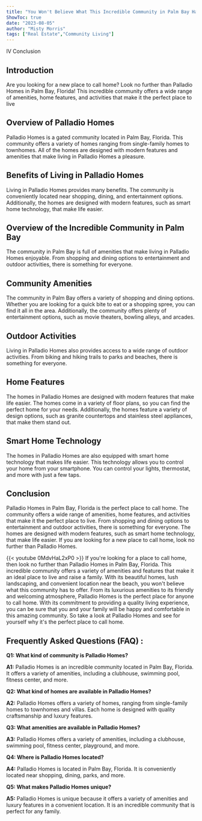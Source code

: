 ```yaml
---
title: "You Won't Believe What This Incredible Community in Palm Bay Has to Offer - Take a Look at Palladio Homes!"
ShowToc: true 
date: "2023-08-05"
author: "Misty Morris" 
tags: ["Real Estate","Community Living"]
---
```

IV Conclusion 

## Introduction 
Are you looking for a new place to call home? Look no further than Palladio Homes in Palm Bay, Florida! This incredible community offers a wide range of amenities, home features, and activities that make it the perfect place to live 

## Overview of Palladio Homes
Palladio Homes is a gated community located in Palm Bay, Florida. This community offers a variety of homes ranging from single-family homes to townhomes. All of the homes are designed with modern features and amenities that make living in Palladio Homes a pleasure. 

## Benefits of Living in Palladio Homes
Living in Palladio Homes provides many benefits. The community is conveniently located near shopping, dining, and entertainment options. Additionally, the homes are designed with modern features, such as smart home technology, that make life easier. 

## Overview of the Incredible Community in Palm Bay
The community in Palm Bay is full of amenities that make living in Palladio Homes enjoyable. From shopping and dining options to entertainment and outdoor activities, there is something for everyone. 

## Community Amenities
The community in Palm Bay offers a variety of shopping and dining options. Whether you are looking for a quick bite to eat or a shopping spree, you can find it all in the area. Additionally, the community offers plenty of entertainment options, such as movie theaters, bowling alleys, and arcades. 

## Outdoor Activities
Living in Palladio Homes also provides access to a wide range of outdoor activities. From biking and hiking trails to parks and beaches, there is something for everyone. 

## Home Features
The homes in Palladio Homes are designed with modern features that make life easier. The homes come in a variety of floor plans, so you can find the perfect home for your needs. Additionally, the homes feature a variety of design options, such as granite countertops and stainless steel appliances, that make them stand out. 

## Smart Home Technology
The homes in Palladio Homes are also equipped with smart home technology that makes life easier. This technology allows you to control your home from your smartphone. You can control your lights, thermostat, and more with just a few taps. 

## Conclusion 
Palladio Homes in Palm Bay, Florida is the perfect place to call home. The community offers a wide range of amenities, home features, and activities that make it the perfect place to live. From shopping and dining options to entertainment and outdoor activities, there is something for everyone. The homes are designed with modern features, such as smart home technology, that make life easier. If you are looking for a new place to call home, look no further than Palladio Homes.

{{< youtube 0MdvHaL2xP0 >}} 
If you're looking for a place to call home, then look no further than Palladio Homes in Palm Bay, Florida. This incredible community offers a variety of amenities and features that make it an ideal place to live and raise a family. With its beautiful homes, lush landscaping, and convenient location near the beach, you won't believe what this community has to offer. From its luxurious amenities to its friendly and welcoming atmosphere, Palladio Homes is the perfect place for anyone to call home. With its commitment to providing a quality living experience, you can be sure that you and your family will be happy and comfortable in this amazing community. So take a look at Palladio Homes and see for yourself why it's the perfect place to call home.

## Frequently Asked Questions (FAQ) :
**Q1: What kind of community is Palladio Homes?**

**A1:** Palladio Homes is an incredible community located in Palm Bay, Florida. It offers a variety of amenities, including a clubhouse, swimming pool, fitness center, and more.

**Q2: What kind of homes are available in Palladio Homes?**

**A2:** Palladio Homes offers a variety of homes, ranging from single-family homes to townhomes and villas. Each home is designed with quality craftsmanship and luxury features.

**Q3: What amenities are available in Palladio Homes?**

**A3:** Palladio Homes offers a variety of amenities, including a clubhouse, swimming pool, fitness center, playground, and more.

**Q4: Where is Palladio Homes located?**

**A4:** Palladio Homes is located in Palm Bay, Florida. It is conveniently located near shopping, dining, parks, and more.

**Q5: What makes Palladio Homes unique?**

**A5:** Palladio Homes is unique because it offers a variety of amenities and luxury features in a convenient location. It is an incredible community that is perfect for any family.



